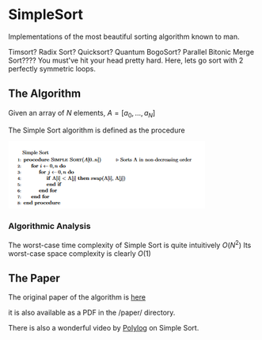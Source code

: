 # SimpleSort

Implementations of the most beautiful sorting algorithm known to man.

Timsort? Radix Sort? Quicksort? Quantum BogoSort? Parallel Bitonic Merge Sort???? You must've hit your head pretty hard. Here, lets go sort with 2 perfectly symmetric loops.

## The Algorithm

Given an array of $N$ elements, 
$A = [a_0,..., a_N]$

The Simple Sort algorithm is defined as the procedure

![](./imgs/SimpleSortPseudoCode.png)

### Algorithmic Analysis

The worst-case time complexity of Simple Sort is quite intuitively $O(N^2)$
Its worst-case space complexity is clearly $O(1)$

## The Paper

The original paper of the algorithm is [here](https://arxiv.org/pdf/2110.01111.pdf)

it is also available as a PDF in the /paper/ directory.

There is also a wonderful video by [Polylog](https://www.youtube.com/watch?v=_W0yUJlscRA&t=54s&ab_channel=polylog) on Simple Sort.